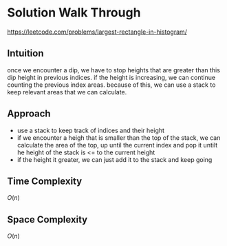 # Solution Walk Through
https://leetcode.com/problems/largest-rectangle-in-histogram/

## Intuition
once we encounter a dip, we have to stop heights that are greater than this dip height in previous indices. if the height is increasing, we can continue counting the previous index areas. because of this, we can use a stack to keep relevant areas that we can calculate.


## Approach
- use a stack to keep track of indices and their height
- if we encounter a heigh that is smaller than the top of the stack, we can calculate the area of the top, up until the current index and pop it untilt he height of the stack is <= to the current height
- if the height it greater, we can just add it to the stack and keep going

## Time Complexity
$O(n)$

## Space Complexity
$O(n)$



